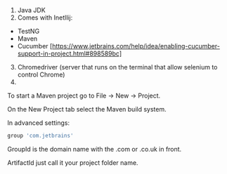 1. Java JDK
2. Comes with Inetllij:
- TestNG
- Maven
- Cucumber [https://www.jetbrains.com/help/idea/enabling-cucumber-support-in-project.html#898589bc]
3. Chromedriver (server that runs on the terminal that allow selenium to control Chrome)
4. 


To start a Maven project go to File -> New -> Project.

On the New Project tab select the Maven build system.

In advanced settings:

```groovy
group 'com.jetbrains'
```

GroupId is the domain name with the .com or .co.uk in front.

ArtifactId just call it your project folder name.

